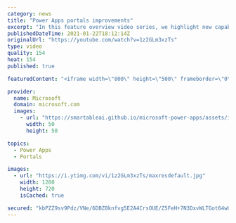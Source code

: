 ```yaml
---
category: news
title: "Power Apps portals improvements"
excerpt: "In this feature overview video series, we highlight new capabilities included in the latest update to Microsoft Power Apps.  Power Apps portals improvements bring new capabilities for makers and developers by providing a new identity management configuration experience with enhanced functionality to"
publishedDateTime: 2021-01-22T18:12:14Z
originalUrl: "https://youtube.com/watch?v=1z2GLm3xzTs"
type: video
quality: 154
heat: 154
published: true

featuredContent: "<iframe width=\"800\" height=\"500\" frameborder=\"0\" src=\"https://www.youtube.com/embed/1z2GLm3xzTs\" allow=\"accelerometer; autoplay; encrypted-media; gyroscope; picture-in-picture\" allowfullscreen></iframe>"

provider:
  name: Microsoft
  domain: microsoft.com
  images:
    - url: "https://smartableai.github.io/microsoft-power-apps/assets/images/organizations/microsoft.com-50x50.jpg"
      width: 50
      height: 50

topics:
  - Power Apps
  - Portals

images:
  - url: "https://i.ytimg.com/vi/1z2GLm3xzTs/maxresdefault.jpg"
    width: 1280
    height: 720
    isCached: true

secured: "kbPZZ9sv9Pdz/VNe/6DBZ8knfvg5E2A4CrsOUE/Z5FeH+7N3DxvWLTGot64wUuJOEIS/Vf4OV15wlRelOabTE9upIxB7pSBpX9sBeoXupk3jN1+KTbyyR5CXk5zhHwciMAevL7P1c5+KQkZv3ePVjoa+xZZM9J0osmmwrEZouqm0iOs4YYUgOEj7H1gnHfjqIlhku+ZRUOXEvd6dzUjmJDLZcewRaa1XXOnxXjNRgBzCtGjNPRbRh2I4qyw1quIozOFkM6Q6Jh14VlosIlaC5CEawWBPFUZwTInMP56KoAkdNxFRDdt4BL4L252Fs2ryKVIuAyQ9vJaqUcQ2Hk7sAvEKaBhgl/KzowAKelPKar1B6XAhlGM7Z2oOrx9jrnzq5niAlGjgoLhMAv1iAn8J9fOiUAM3jXs+7B7Xe5Dq9OKIaW/4sYVdJsMpIN6LWFMv;Pb1FNGSLUxXXOyCUXggBdA=="
---
```


